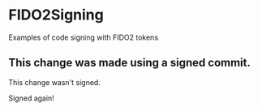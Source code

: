 # FIDO2Signing
Examples of code signing with FIDO2 tokens

## This change was made using a signed commit.

This change wasn't signed.

Signed again!